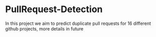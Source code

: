# PullRequest-Detection
In this project we aim to predict duplicate pull requests for 16 different github projects, more details in future
